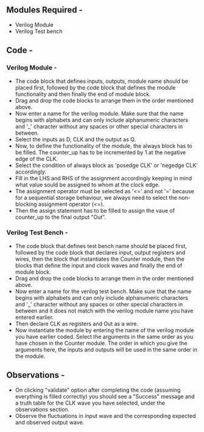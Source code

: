 ## Modules Required -

- Verilog Module
- Verilog Test bench

## Code -

### Verilog Module -  

- The code block that defines inputs, outputs, module name should be placed first, followed by the code block that defines the module functionality and then finally the end of module block.
- Drag and drop the code blocks to arrange them in the order mentioned above.
- Now enter a name for the verilog module. Make sure that the name begins with alphabets and can only include alphanumeric characters and '_' character without any spaces or other special characters in between.
- Select the inputs as D, CLK and the output as Q.
- Now, to define the functionality of the module, the always block has to be filled. The counter_up has to be incremented by 1 at the negative edge of the CLK.
- Select the condition of always block as 'posedge CLK' or 'negedge CLK' accordingly.
- Fill in the LHS and RHS of the assignment accordingly keeping in mind what value sould be assigned to whom at the clock edge.
- The assignment operator must be selected as '<=' and not '=' because for a sequential storage behaviour, we always need to select the non-blocking assignment operator (<=).
- Then the assign statement has to be filled to assign the vaue of counter_up to the final output "Out".

### Verilog Test Bench -

- The code block that defines test bench name should be placed first, followed by the code block that declares input, output registers and wires, then the block that instantiates the Counter module, then the blocks that define the input and clock waves and finally the end of module block.
- Drag and drop the code blocks to arrange them in the order mentioned above.
- Now enter a name for the verilog test bench. Make sure that the name begins with alphabets and can only include alphanumeric characters and '_' character without any spaces or other special characters in between and it does not match with the verilog module name you have entered earlier.
- Then declare CLK as registers and Out as a wire. 
- Now instantiate the module by entering the name of the verilog module you have earlier coded. Select the arguments in the same order as you have chosen in the Counter module. The order in which you give the arguments here, the inputs and outputs will be used in the same order in the module.

## Observations -

- On clicking "validate" option after completing the code (assuming everything is filled correctly) you should see a "Success" message and a truth table for the CLK wave you have selected, under the observations section.
- Observe the fluctuations in input wave and the corresponding expected and observed output wave.
